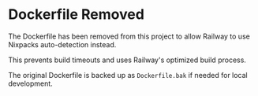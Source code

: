 # Dockerfile Removed

The Dockerfile has been removed from this project to allow Railway to use Nixpacks auto-detection instead.

This prevents build timeouts and uses Railway's optimized build process.

The original Dockerfile is backed up as `Dockerfile.bak` if needed for local development.